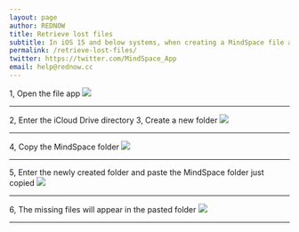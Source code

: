 ```yaml
---
layout: page
author: REDNOW
title: Retrieve lost files
subtitle: In iOS 15 and below systems, when creating a MindSpace file and changing its name, the file may suddenly disappear. Don’t worry, the system just hides this file, please follow the picture to restore it.
permalink: /retrieve-lost-files/
twitter: https://twitter.com/MindSpace_App
email: help@rednow.cc
---
```


1, Open the file app
![]({{site.baseurl}}/images/retrieve-lost-files0.jpg)

***

2, Enter the iCloud Drive directory
3, Create a new folder
![]({{site.baseurl}}/images/retrieve-lost-files1.jpg)

***

4, Copy the MindSpace folder
![]({{site.baseurl}}/images/retrieve-lost-files2.jpg)

***

5, Enter the newly created folder and paste the MindSpace folder just copied
![]({{site.baseurl}}/images/retrieve-lost-files3.jpg)

***

6, The missing files will appear in the pasted folder
![]({{site.baseurl}}/images/retrieve-lost-files4.jpg)

***